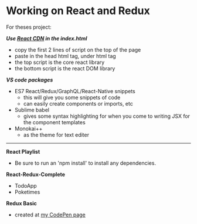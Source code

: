 # Working on React and Redux 

For theses project:

**_Use [React CDN](https://reactjs.org/docs/cdn-links.html) in the index.html_**
- copy the first 2 lines of script on the top of the page
- paste in the <head>head html tag</head>, under <meta> html tag
- the top script is the core react library
- the bottom script is the react DOM library

**_VS code packages_**
- ES7 React/Redux/GraphQL/React-Native snippets
    - this will give you some snippets of code 
    - can easily create components or imports, etc
- Sublime babel
    - gives some syntax highlighting for when you come to writing JSX for the component templates 
- Monokai++
    - as the theme for text editer
___
**React Playlist**
- Be sure to run an 'npm install' to install any dependencies.

**React-Redux-Complete**
- TodoApp
- Poketimes

**Redux Basic**
- created at [my CodePen page](https://codepen.io/JackieG19/pen/MqXoqq)
